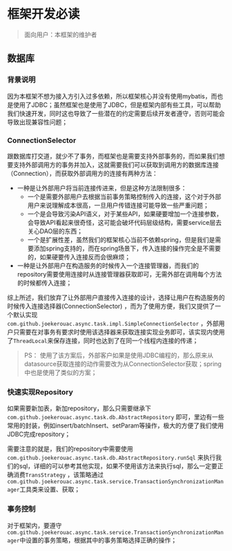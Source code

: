 # 框架开发必读
> 面向用户：本框架的维护者

## 数据库

### 背景说明

因为本框架不想为接入方引入过多依赖，所以框架核心并没有使用mybatis，而也是使用了JDBC；虽然框架也是使用了JDBC，但是框架内部有些工具，可以帮助我们快速开发，同时这也导致了一些潜在的约定需要后续开发者遵守，否则可能会导致出现兼容性问题；

### ConnectionSelector

跟数据库打交道，就少不了事务，而框架也是需要支持外部事务的，而如果我们想要支持外部调用方的事务并加入，这就需要我们可以获取到调用方的数据库连接（Connection），而获取外部调用方的连接有两种方法：

- 一种是让外部用户将当前连接传进来，但是这种方法限制很多：
    - 一个是需要外部用户去根据当前事务策略控制传入的连接，这个对于外部用户来说理解成本很高，一旦用户传错连接可能导致一些严重问题；
    - 一个是会导致污染API语义，对于某些API，如果硬要增加一个连接参数，会导致API看起来很奇怪，这可能会破坏代码层级结构，需要service层去关心DAO层的东西；
    - 一个是扩展性差，虽然我们的框架核心当前不依赖spring，但是我们是需要添加spring支持的，而在spring场景下，传入连接的操作完全是不需要的，如果硬要传入连接反而会很麻烦；
- 一种是让外部用户在构造服务的时候传入一个连接管理器，而我们的repository需要使用连接时从连接管理器获取即可，无需外部在调用每个方法的时候都传入连接；

综上所述，我们放弃了让外部用户直接传入连接的设计，选择让用户在构造服务的时候传入连接选择器(ConnectionSelector)
，而为了使用方便，我们又提供了一个默认实现`com.github.joekerouac.async.task.impl.SimpleConnectionSelector`
，外部用户只需要在对事务有要求时使用该选择器来获取连接实现业务即可，该实现内使用了`ThreadLocal`来保存连接，同时也达到了在同一个线程内连接的传递；

> PS： 使用了该方案后，外部客户如果是使用JDBC编程的，那么原来从datasource获取连接的动作需要改为从ConnectionSelector获取；spring中也是使用了类似的方案；

### 快速实现Repository

如果需要新加表，新加repository，那么只需要继承下`com.github.joekerouac.async.task.db.AbstractRepository`
即可，里边有一些常用的封装，例如insert/batchInsert、setParam等操作，极大的方便了我们使用JDBC完成repository；

需要注意的就是，我们的repository中需要使用`com.github.joekerouac.async.task.db.AbstractRepository.runSql`
来执行我们的sql，详细的可以参考其他实现，如果不使用该方法来执行sql，那么一定要正确消费`TransStrategy`
，该策略通过`com.github.joekerouac.async.task.service.TransactionSynchronizationManager`工具类来设置、获取；

### 事务控制

对于框架内，要遵守`com.github.joekerouac.async.task.service.TransactionSynchronizationManager`中设置的事务策略，根据其中的事务策略选择正确的操作；

